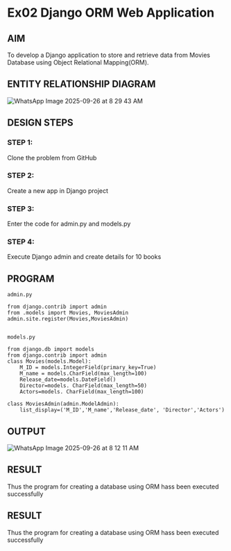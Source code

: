 # Ex02 Django ORM Web Application

## AIM
To develop a Django application to store and retrieve data from Movies Database using Object Relational Mapping(ORM).

## ENTITY RELATIONSHIP DIAGRAM

![WhatsApp Image 2025-09-26 at 8 29 43 AM](https://github.com/user-attachments/assets/eb831aa2-aa51-433c-ba23-dc7d06c402a6)


## DESIGN STEPS

### STEP 1:
Clone the problem from GitHub

### STEP 2:
Create a new app in Django project

### STEP 3:
Enter the code for admin.py and models.py

### STEP 4:
Execute Django admin and create details for 10 books

## PROGRAM
```
admin.py 

from django.contrib import admin
from .models import Movies, MoviesAdmin
admin.site.register(Movies,MoviesAdmin)


models.py

from django.db import models
from django.contrib import admin
class Movies(models.Model):
    M_ID = models.IntegerField(primary_key=True)
    M_name = models.CharField(max_length=100)
    Release_date=models.DateField()
    Director=models. CharField(max_length=50)
    Actors=models. CharField(max_length=100)
 
class MoviesAdmin(admin.ModelAdmin):
    list_display=('M_ID','M_name','Release_date', 'Director','Actors')
```

## OUTPUT


![WhatsApp Image 2025-09-26 at 8 12 11 AM](https://github.com/user-attachments/assets/affc2850-2a8c-4a22-8de5-15b104d0149c)



## RESULT
Thus the program for creating a database using ORM hass been executed successfully



## RESULT
Thus the program for creating a database using ORM hass been executed successfully
